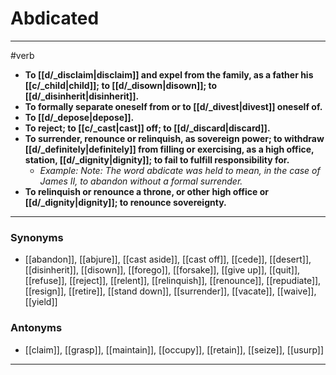 # Abdicated
---
#verb
- **To [[d/_disclaim|disclaim]] and expel from the family, as a father his [[c/_child|child]]; to [[d/_disown|disown]]; to [[d/_disinherit|disinherit]].**
- **To formally separate oneself from or to [[d/_divest|divest]] oneself of.**
- **To [[d/_depose|depose]].**
- **To reject; to [[c/_cast|cast]] off; to [[d/_discard|discard]].**
- **To surrender, renounce or relinquish, as sovereign power; to withdraw [[d/_definitely|definitely]] from filling or exercising, as a high office, station, [[d/_dignity|dignity]]; to fail to fulfill responsibility for.**
	- _Example: Note: The word abdicate was held to mean, in the case of James II, to abandon without a formal surrender._
- **To relinquish or renounce a throne, or other high office or [[d/_dignity|dignity]]; to renounce sovereignty.**
---
### Synonyms
- [[abandon]], [[abjure]], [[cast aside]], [[cast off]], [[cede]], [[desert]], [[disinherit]], [[disown]], [[forego]], [[forsake]], [[give up]], [[quit]], [[refuse]], [[reject]], [[relent]], [[relinquish]], [[renounce]], [[repudiate]], [[resign]], [[retire]], [[stand down]], [[surrender]], [[vacate]], [[waive]], [[yield]]
### Antonyms
- [[claim]], [[grasp]], [[maintain]], [[occupy]], [[retain]], [[seize]], [[usurp]]
---

